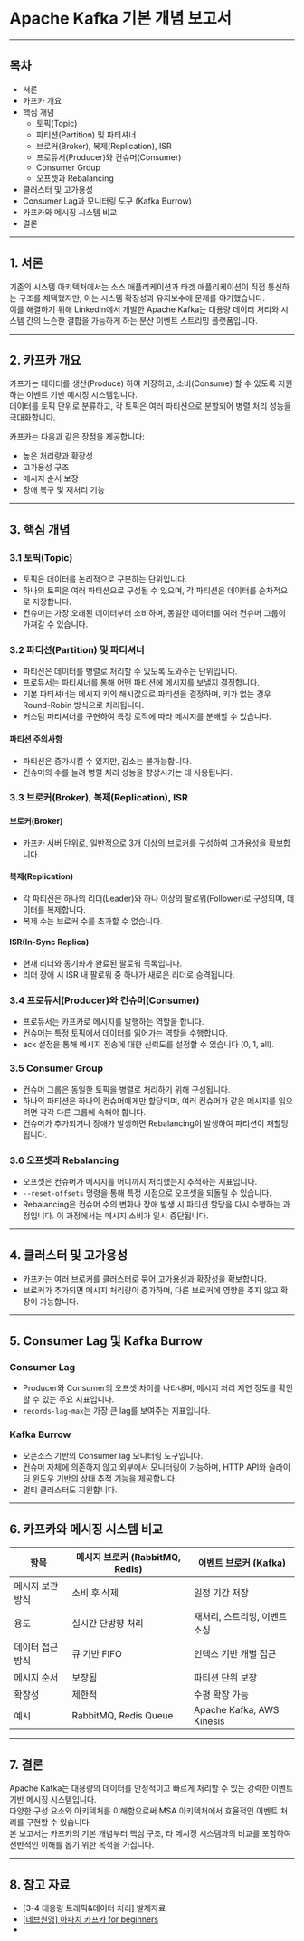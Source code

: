 # Apache Kafka 기본 개념 보고서

---

## 목차

- 서론
- 카프카 개요
- 핵심 개념
    - 토픽(Topic)
    - 파티션(Partition) 및 파티셔너
    - 브로커(Broker), 복제(Replication), ISR
    - 프로듀서(Producer)와 컨슈머(Consumer)
    - Consumer Group
    - 오프셋과 Rebalancing
- 클러스터 및 고가용성
- Consumer Lag과 모니터링 도구 (Kafka Burrow)
- 카프카와 메시징 시스템 비교
- 결론

---

## 1. 서론

기존의 시스템 아키텍처에서는 소스 애플리케이션과 타겟 애플리케이션이 직접 통신하는 구조를 채택했지만, 이는 시스템 확장성과 유지보수에 문제를 야기했습니다.  
이를 해결하기 위해 LinkedIn에서 개발한 Apache Kafka는 대용량 데이터 처리와 시스템 간의 느슨한 결합을 가능하게 하는 분산 이벤트 스트리밍 플랫폼입니다.

---

## 2. 카프카 개요

카프카는 데이터를 생산(Produce) 하여 저장하고, 소비(Consume) 할 수 있도록 지원하는 이벤트 기반 메시징 시스템입니다.  
데이터를 토픽 단위로 분류하고, 각 토픽은 여러 파티션으로 분할되어 병렬 처리 성능을 극대화합니다.

카프카는 다음과 같은 장점을 제공합니다:
- 높은 처리량과 확장성
- 고가용성 구조
- 메시지 순서 보장
- 장애 복구 및 재처리 기능

---

## 3. 핵심 개념

### 3.1 토픽(Topic)

- 토픽은 데이터를 논리적으로 구분하는 단위입니다.
- 하나의 토픽은 여러 파티션으로 구성될 수 있으며, 각 파티션은 데이터를 순차적으로 저장합니다.
- 컨슈머는 가장 오래된 데이터부터 소비하며, 동일한 데이터를 여러 컨슈머 그룹이 가져갈 수 있습니다.

### 3.2 파티션(Partition) 및 파티셔너

- 파티션은 데이터를 병렬로 처리할 수 있도록 도와주는 단위입니다.
- 프로듀서는 파티셔너를 통해 어떤 파티션에 메시지를 보낼지 결정합니다.
- 기본 파티셔너는 메시지 키의 해시값으로 파티션을 결정하며, 키가 없는 경우 Round-Robin 방식으로 처리됩니다.
- 커스텀 파티셔너를 구현하여 특정 로직에 따라 메시지를 분배할 수 있습니다.

#### 파티션 주의사항

- 파티션은 증가시킬 수 있지만, 감소는 불가능합니다.
- 컨슈머의 수를 늘려 병렬 처리 성능을 향상시키는 데 사용됩니다.

### 3.3 브로커(Broker), 복제(Replication), ISR

#### 브로커(Broker)

- 카프카 서버 단위로, 일반적으로 3개 이상의 브로커를 구성하여 고가용성을 확보합니다.

#### 복제(Replication)

- 각 파티션은 하나의 리더(Leader)와 하나 이상의 팔로워(Follower)로 구성되며, 데이터를 복제합니다.
- 복제 수는 브로커 수를 초과할 수 없습니다.

#### ISR(In-Sync Replica)

- 현재 리더와 동기화가 완료된 팔로워 목록입니다.
- 리더 장애 시 ISR 내 팔로워 중 하나가 새로운 리더로 승격됩니다.

### 3.4 프로듀서(Producer)와 컨슈머(Consumer)

- 프로듀서는 카프카로 메시지를 발행하는 역할을 합니다.
- 컨슈머는 특정 토픽에서 데이터를 읽어가는 역할을 수행합니다.
- ack 설정을 통해 메시지 전송에 대한 신뢰도를 설정할 수 있습니다 (0, 1, all).

### 3.5 Consumer Group

- 컨슈머 그룹은 동일한 토픽을 병렬로 처리하기 위해 구성됩니다.
- 하나의 파티션은 하나의 컨슈머에게만 할당되며, 여러 컨슈머가 같은 메시지를 읽으려면 각각 다른 그룹에 속해야 합니다.
- 컨슈머가 추가되거나 장애가 발생하면 Rebalancing이 발생하여 파티션이 재할당됩니다.

### 3.6 오프셋과 Rebalancing

- 오프셋은 컨슈머가 메시지를 어디까지 처리했는지 추적하는 지표입니다.
- `--reset-offsets` 명령을 통해 특정 시점으로 오프셋을 되돌릴 수 있습니다.
- Rebalancing은 컨슈머 수의 변화나 장애 발생 시 파티션 할당을 다시 수행하는 과정입니다. 이 과정에서는 메시지 소비가 일시 중단됩니다.

---

## 4. 클러스터 및 고가용성

- 카프카는 여러 브로커를 클러스터로 묶어 고가용성과 확장성을 확보합니다.
- 브로커가 추가되면 메시지 처리량이 증가하며, 다른 브로커에 영향을 주지 않고 확장이 가능합니다.

---

## 5. Consumer Lag 및 Kafka Burrow

### Consumer Lag

- Producer와 Consumer의 오프셋 차이를 나타내며, 메시지 처리 지연 정도를 확인할 수 있는 주요 지표입니다.
- `records-lag-max`는 가장 큰 lag를 보여주는 지표입니다.

### Kafka Burrow

- 오픈소스 기반의 Consumer lag 모니터링 도구입니다.
- 컨슈머 자체에 의존하지 않고 외부에서 모니터링이 가능하며, HTTP API와 슬라이딩 윈도우 기반의 상태 추적 기능을 제공합니다.
- 멀티 클러스터도 지원합니다.

---

## 6. 카프카와 메시징 시스템 비교

| 항목              | 메시지 브로커 (RabbitMQ, Redis) | 이벤트 브로커 (Kafka)               |
|-------------------|----------------------------------|------------------------------------|
| 메시지 보관 방식   | 소비 후 삭제                     | 일정 기간 저장                     |
| 용도              | 실시간 단방향 처리              | 재처리, 스트리밍, 이벤트 소싱       |
| 데이터 접근 방식   | 큐 기반 FIFO                    | 인덱스 기반 개별 접근              |
| 메시지 순서       | 보장됨                         | 파티션 단위 보장                   |
| 확장성            | 제한적                         | 수평 확장 가능                    |
| 예시              | RabbitMQ, Redis Queue           | Apache Kafka, AWS Kinesis          |

---

## 7. 결론

Apache Kafka는 대용량의 데이터를 안정적이고 빠르게 처리할 수 있는 강력한 이벤트 기반 메시징 시스템입니다.  
다양한 구성 요소와 아키텍처를 이해함으로써 MSA 아키텍처에서 효율적인 이벤트 처리를 구현할 수 있습니다.  
본 보고서는 카프카의 기본 개념부터 핵심 구조, 타 메시징 시스템과의 비교를 포함하여 전반적인 이해를 돕기 위한 목적을 가집니다.

---
## 8. 참고 자료
- [3-4 대용량 트래픽&데이터 처리] 발제자료
- [[데브원영] 아파치 카프카 for beginners](https://www.inflearn.com/course/%EC%95%84%ED%8C%8C%EC%B9%98-%EC%B9%B4%ED%94%84%EC%B9%B4-%EC%9E%85%EB%AC%B8/dashboard)
- 
